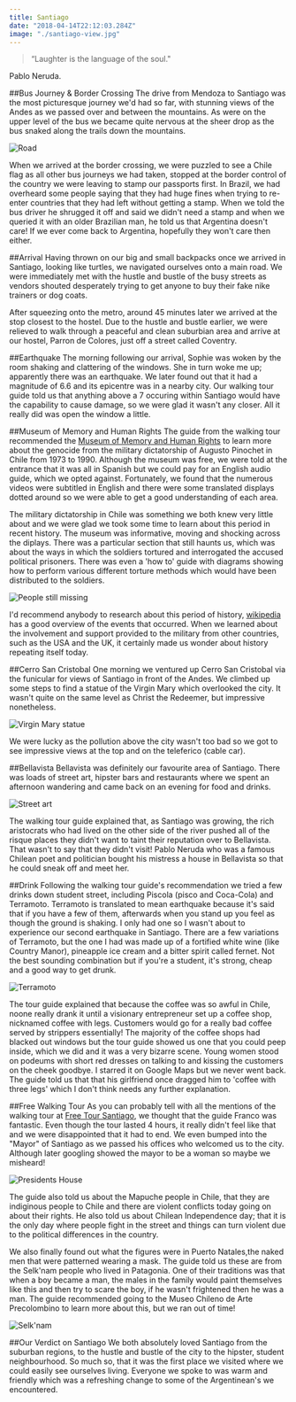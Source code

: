 ```yaml
---
title: Santiago
date: "2018-04-14T22:12:03.284Z"
image: "./santiago-view.jpg"
---
```


>“Laughter is the language of the soul."

Pablo Neruda.

##Bus Journey & Border Crossing
The drive from Mendoza to Santiago was the most picturesque journey we'd had so far, with stunning views of the Andes as we passed over and between the mountains. As were on the upper level of the bus we became quite nervous at the sheer drop as the bus snaked along the trails down the mountains.

![Road](./road.jpg "Road")

When we arrived at the border crossing, we were puzzled to see a Chile flag as all other bus journeys we had taken, stopped at the border control of the country we were leaving to stamp our passports first. In Brazil, we had overheard some people saying that they had huge fines when trying to re-enter countries that they had left without getting a stamp. When we told the bus driver he shrugged it off and said we didn't need a stamp and when we queried it with an older Brazilian man, he told us that Argentina doesn't care! If we ever come back to Argentina, hopefully they won't care then either.

##Arrival
Having thrown on our big and small backpacks once we arrived in Santiago, looking like turtles, we navigated ourselves onto a main road. We were immediately met with the hustle and bustle of the busy streets as vendors shouted desperately trying to get anyone to buy their fake nike trainers or dog coats.

After squeezing onto the metro, around 45 minutes later we arrived at the stop closest to the hostel. Due to the hustle and bustle earlier, we were relieved to walk through a peaceful and clean suburbian area and arrive at our hostel, Parron de Colores, just off a street called Coventry.

##Earthquake
The morning following our arrival, Sophie was woken by the room shaking and clattering of the windows. She in turn woke me up; apparently there was an earthquake. We later found out that it had a magnitude of 6.6 and its epicentre was in a nearby city. Our walking tour guide told us that anything above a 7 occuring within Santiago would have the capability to cause damage, so we were glad it wasn't any closer. All it really did was open the window a little.

##Museum of Memory and Human Rights
The guide from the walking tour recommended the [Museum of Memory and Human Rights](https://www.atlasobscura.com/places/museum-of-memory-and-human-rights) to learn more about the genocide from the military dictatorship of Augusto Pinochet in Chile from 1973 to 1990. Although the museum was free, we were told at the entrance that it was all in Spanish but we could pay for an English audio guide, which we opted against. Fortunately, we found that the numerous videos were subtitled in English and there were some translated displays dotted around so we were able to get a good understanding of each area.

The military dictatorship in Chile was something we both knew very little about and we were glad we took some time to learn about this period in recent history. The museum was informative, moving and shocking across the diplays. There was a particular section that still haunts us, which was about the ways in which the soldiers tortured and interrogated the accused political prisoners. There was even a 'how to' guide with diagrams showing how to perform various different torture methods which would have been distributed to the soldiers.

![People still missing](./missing-people.jpg "People still missing")

I'd recommend anybody to research about this period of history, [wikipedia](https://en.wikipedia.org/wiki/Military_dictatorship_of_Chile_(1973%E2%80%9390)) has a good overview of the events that occurred. When we learned about the involvement and support provided to the military from other countries, such as the USA and the UK, it certainly made us wonder about history repeating itself today.

##Cerro San Cristobal
One morning we ventured up Cerro San Cristobal via the funicular for views of Santiago in front of the Andes. We climbed up some steps to find a statue of the Virgin Mary which overlooked the city. It wasn't quite on the same level as Christ the Redeemer, but impressive nonetheless.

![Virgin Mary statue](./virgin-mary.jpg "Virgin Mary")

We were lucky as the pollution above the city wasn't too bad so we got to see impressive views at the top and on the teleferico (cable car).

##Bellavista
Bellavista was definitely our favourite area of Santiago. There was loads of street art, hipster bars and restaurants where we spent an afternoon wandering and came back on an evening for food and drinks.

![Street art](./street-art.jpg "Street art")

The walking tour guide explained that, as Santiago was growing, the rich aristocrats who had lived on the other side of the river pushed all of the risque places they didn't want to taint their reputation over to Bellavista. That wasn't to say that they didn't visit! Pablo Neruda who was a famous Chilean poet and politician bought his mistress a house in Bellavista so that he could sneak off and meet her.

##Drink
Following the walking tour guide's recommendation we tried a few drinks down student street, including Piscola (pisco and Coca-Cola) and Terramoto. Terramoto is translated to mean earthquake because it's said that if you have a few of them, afterwards when you stand up you feel as though the ground is shaking. I only had one so I wasn't about to experience our second earthquake in Santiago. There are a few variations of Terramoto, but the one I had was made up of a fortified white wine (like Country Manor), pineapple ice cream and a bitter spirit called fernet. Not the best sounding combination but if you're a student, it's strong, cheap and a good way to get drunk.

![Terramoto](./terramoto.jpg "Terramoto")

The tour guide explained that because the coffee was so awful in Chile, noone really drank it until a visionary entrepreneur set up a coffee shop, nicknamed coffee with legs. Customers would go for a really bad coffee served by strippers essentially! The majority of the coffee shops had blacked out windows but the tour guide showed us one that you could peep inside, which we did and it was a very bizarre scene. Young women stood on podeums with short red dresses on talking to and kissing the customers on the cheek goodbye. I starred it on Google Maps but we never went back. The guide told us that that his girlfriend once dragged him to 'coffee with three legs' which I don't think needs any further explanation.

##Free Walking Tour
As you can probably tell with all the mentions of the walking tour at [Free Tour Santiago](https://freetoursantiago.cl/portada.html), we thought that the guide Franco was fantastic. Even though the tour lasted 4 hours, it really didn't feel like that and we were disappointed that it had to end. We even bumped into the "Mayor" of Santiago as we passed his offices who welcomed us to the city. Although later googling showed the mayor to be a woman so maybe we misheard!

![Presidents House](./presidents-house.jpg "Presidents House")

The guide also told us about the Mapuche people in Chile, that they are indiginous people to Chile and there are violent conflicts today going on about their rights. He also told us about Chilean Independence day; that it is the only day where people fight in the street and things can turn violent due to the political differences in the country.

We also finally found out what the figures were in Puerto Natales,the naked men that were patterned wearing a mask. The guide told us these are from the Selk'nam people who lived in Patagonia. One of their traditions was that when a boy became a man, the males in the family would paint themselves like this and then try to scare the boy, if he wasn't frightened then he was a man. The guide recommended going to the Museo Chileno de Arte Precolombino to learn more about this, but we ran out of time!

![Selk'nam](./selknam.jpg "Selk'nam")

##Our Verdict on Santiago
We both absolutely loved Santiago from the suburban regions, to the hustle and bustle of the city to the hipster, student neighbourhood. So much so, that it was the first place we visited where we could easily see ourselves living. Everyone we spoke to was warm and friendly which was a refreshing change to some of the Argentinean's we encountered.
